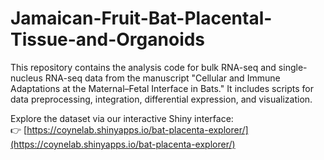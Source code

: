# Jamaican-Fruit-Bat-Placental-Tissue-and-Organoids
This repository contains the analysis code for bulk RNA-seq and single-nucleus RNA-seq data from the manuscript "Cellular and Immune Adaptations at the Maternal–Fetal Interface in Bats." It includes scripts for data preprocessing, integration, differential expression, and visualization. 

Explore the dataset via our interactive Shiny interface:  
👉 [https://coynelab.shinyapps.io/bat-placenta-explorer/](https://coynelab.shinyapps.io/bat-placenta-explorer/)
